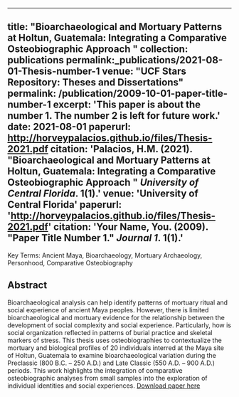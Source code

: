 ---
 title: "Bioarchaeological and Mortuary Patterns at Holtun, Guatemala: Integrating a Comparative Osteobiographic Approach "
 collection: publications
 permalink:_publications/2021-08-01-Thesis-number-1
 venue: "UCF Stars Repository: Theses and Dissertations"
 permalink: /publication/2009-10-01-paper-title-number-1
 excerpt: 'This paper is about the number 1. The number 2 is left for future work.'
 date: 2021-08-01
 paperurl: http://horveypalacios.github.io/files/Thesis-2021.pdf
 citation: 'Palacios, H.M. (2021). "Bioarchaeological and Mortuary Patterns at Holtun, Guatemala: Integrating a Comparative Osteobiographic Approach " <i>University of Central Florida</i>. 1(1).'
 venue: 'University of Central Florida'
 paperurl: 'http://horveypalacios.github.io/files/Thesis-2021.pdf'
 citation: 'Your Name, You. (2009). &quot;Paper Title Number 1.&quot; <i>Journal 1</i>. 1(1).'
 ---
 Key Terms: Ancient Maya, Bioarchaeology, Mortuary Archaeology, Personhood, Comparative Osteobiography 

 ## Abstract
Bioarchaeological analysis can help identify patterns of mortuary ritual and social experience of ancient Maya peoples. However, there is limited bioarchaeological and mortuary evidence for the relationship between the development of social complexity and social experience. Particularly, how is social organization reflected in patterns of burial practice and skeletal markers of stress. This thesis uses osteobiographies to contextualize the mortuary and biological profiles of 20 individuals interred at the Maya site of Holtun, Guatemala to examine bioarchaeological variation during the Preclassic (800 B.C. – 250 A.D.) and Late Classic (550 A.D. – 900 A.D.) periods. This work highlights the integration of comparative osteobiographic analyses from small samples into the exploration of individual identities and social experiences.
 [Download paper here](http://academicpages.github.io/files/paper1.pdf)
